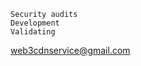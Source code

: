 ```
Security audits
Development
Validating
```

[web3cdnservice@gmail.com](web3cdnservice@gmail.com)

